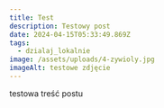 ```yaml
---
title: Test
description: Testowy post
date: 2024-04-15T05:33:49.869Z
tags:
  - dzialaj_lokalnie
image: /assets/uploads/4-zywioly.jpg
imageAlt: testowe zdjęcie
---
```

testowa treść postu
